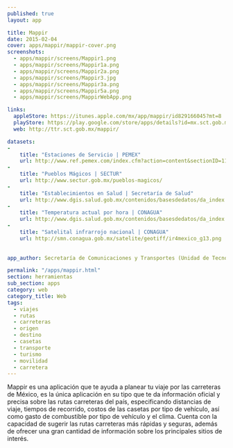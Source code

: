 ```yaml
---
published: true
layout: app

title: Mappir
date: 2015-02-04
cover: apps/mappir/mappir-cover.png
screenshots:
  - apps/mappir/screens/Mappir1.png
  - apps/mappir/screens/Mappir1a.png
  - apps/mappir/screens/Mappir2a.png
  - apps/mappir/screens/Mappir3.jpg
  - apps/mappir/screens/Mappir3a.png
  - apps/mappir/screens/Mappir5a.png
  - apps/mappir/screens/MappirWebApp.png

links:
  appleStore: https://itunes.apple.com/mx/app/mappir/id829166045?mt=8
  playStore: https://play.google.com/store/apps/details?id=mx.sct.gob.mappir&hl=es_419
  web: http://ttr.sct.gob.mx/mappir/

datasets:
-
    title: "Estaciones de Servicio | PEMEX"
    url: http://www.ref.pemex.com/index.cfm?action=content&sectionID=11&catID=212
-
    title: "Pueblos Mágicos | SECTUR"
    url: http://www.sectur.gob.mx/pueblos-magicos/
-
    title: "Establecimientos en Salud | Secretaría de Salud"
    url: http://www.dgis.salud.gob.mx/contenidos/basesdedatos/da_index.html
-
    title: "Temperatura actual por hora | CONAGUA"
    url: http://www.dgis.salud.gob.mx/contenidos/basesdedatos/da_index.html
-
    title: "Satelital infrarrojo nacional | CONAGUA"
    url: http://smn.conagua.gob.mx/satelite/geotiff/ir4mexico_g13.png
    
    
app_author: Secretaría de Comunicaciones y Transportes (Unidad de Tecnologías de Información y Comunicación)

permalink: "/apps/mappir.html"
section: herramientas
sub_section: apps
category: web
category_title: Web
tags:
  - viajes
  - rutas
  - carreteras
  - origen
  - destino
  - casetas
  - transporte
  - turismo
  - movilidad
  - carretera
---
```


Mappir es una aplicación que te ayuda a planear tu viaje por las carreteras de México, es la única aplicación en su tipo que te da información oficial y precisa sobre las rutas carreteras del país, especificando distancias de viaje, tiempos de recorrido, costos de las casetas por tipo de vehículo, así como gasto de combustible por tipo de vehículo y el clima. Cuenta con la capacidad de sugerir las rutas carreteras más rápidas y seguras, además de ofrecer una gran cantidad de información sobre los principales sitios de interés.

